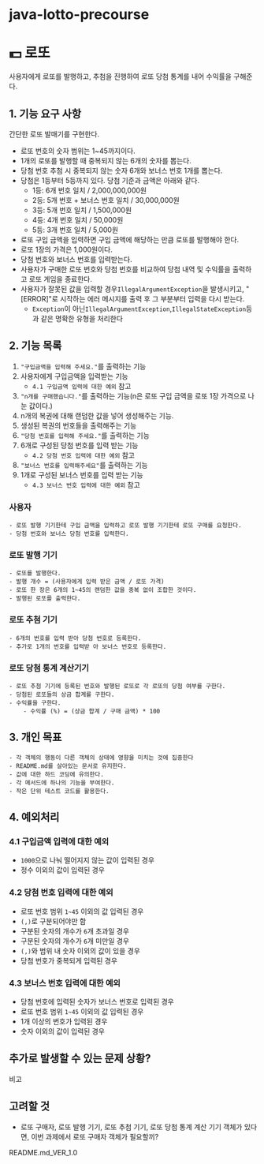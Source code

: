 # java-lotto-precourse

# 💵 로또

사용자에게 로또를 발행하고, 추첨을 진행하여 로또 당첨 통계를 내어 수익률을 구해준다.

## 1. 기능 요구 사항

간단한 로또 발매기를 구현한다.

- 로또 번호의 숫자 범위는 1~45까지이다.
- 1개의 로또를 발행할 때 중복되지 않는 6개의 숫자를 뽑는다.
- 당첨 번호 추첨 시 중복되지 않는 숫자 6개와 보너스 번호 1개를 뽑는다.
- 당첨은 1등부터 5등까지 있다. 당첨 기준과 금액은 아래와 같다.
    - 1등: 6개 번호 일치 / 2,000,000,000원
    - 2등: 5개 번호 + 보너스 번호 일치 / 30,000,000원
    - 3등: 5개 번호 일치 / 1,500,000원
    - 4등: 4개 번호 일치 / 50,000원
    - 5등: 3개 번호 일치 / 5,000원
- 로또 구입 금액을 입력하면 구입 금액에 해당하는 만큼 로또를 발행해야 한다.
- 로또 1장의 가격은 1,000원이다.
- 당첨 번호와 보너스 번호를 입력받는다.
- 사용자가 구매한 로또 번호와 당첨 번호를 비교하여 당첨 내역 및 수익률을 출력하고 로또 게임을 종료한다.
- 사용자가 잘못된 값을 입력할 경우`IllegalArgumentException`을 발생시키고, "[ERROR]"로 시작하는 에러 메시지를 출력 후 그 부분부터 입력을 다시 받는다.
    - `Exception`이 아닌`IllegalArgumentException`,`IllegalStateException`등과 같은 명확한 유형을 처리한다

## 2. 기능 목록

1. `"구입금액을 입력해 주세요."`를 출력하는 기능
2. 사용자에게 구입금액을 입력받는 기능
    - `4.1 구입금액 입력에 대한 예외` 참고
3. `"n개를 구매했습니다."`를 출력하는 기능(n은 로또 구입 금액을 로또 1장 가격으로 나눈 값이다.)
4. n개의 복권에 대해 랜덤한 값을 넣어 생성해주는 기능.
5. 생성된 복권의 번호들을 출력해주는 기능
6. `"당첨 번호를 입력해 주세요."`를 출력하는 기능
7. 6개로 구성된 당첨 번호를 입력 받는 기능
    - `4.2 당첨 번호 입력에 대한 예외` 참고
8. `"보너스 번호를 입력해주세요"`를 출력하는 기능
9. 1개로 구성된 보너스 번호를 입력 받는 기능
    - `4.3 보너스 번호 입력에 대한 예외` 참고

### 사용자

```
- 로또 발행 기기한테 구입 금액을 입력하고 로또 발행 기기한테 로또 구매를 요청한다.
- 당첨 번호와 보너스 당첨 번호를 입력한다.

```

### 로또 발행 기기

```
- 로또를 발행한다.
- 발행 개수 = (사용자에게 입력 받은 금액 / 로또 가격)
- 로또 한 장은 6개의 1~45의 랜덤한 값을 중복 없이 조합한 것이다.
- 발행된 로또를 출력한다.

```

### 로또 추첨 기기

```
- 6개의 번호를 입력 받아 당첨 번호로 등록한다.
- 추가로 1개의 번호를 입력받 아 보너스 번호로 등록한다.

```

### 로또 당첨 통계 계산기기

```
- 로또 추첨 기기에 등록된 번호와 발행된 로또로 각 로또의 당첨 여부를 구한다.
- 당첨된 로또들의 상금 합계를 구한다.
- 수익률을 구한다.
    - 수익률 (%) = (상금 합계 / 구매 금액) * 100

```

## 3. 개인 목표

```
- 각 객체의 행동이 다른 객체의 상태에 영향을 미치는 것에 집중한다
- README.md를 살아있는 문서로 유지한다.
- 값에 대한 하드 코딩에 유의한다.
- 각 메서드에 하나의 기능을 부여한다.
- 작은 단위 테스트 코드를 활용한다.

```

## 4. 예외처리

### 4.1 구입금액 입력에 대한 예외

- `1000`으로 나눠 떨어지지 않는 값이 입력된 경우
- 정수 이외의 값이 입력된 경우

### 4.2 당첨 번호 입력에 대한 예외

- 로또 번호 범위 `1~45` 이외의 값 입력된 경우
- `(,)`로 구분되어야만 함
- 구분된 숫자의 개수가 `6`개 초과일 경우
- 구분된 숫자의 개수가 `6`개 미만일 경우
- `(,)`와 범위 내 숫자 이외의 값이 있을 경우
- 당첨 번호가 중복되게 입력된 경우

### 4.3 보너스 번호 입력에 대한 예외

- 당첨 번호에 입력된 숫자가 보너스 번호로 입력된 경우
- 로또 번호 범위 `1~45` 이외의 값 입력된 경우
- 1개 이상의 번호가 입력된 경우
- 숫자 이외의 값이 입력된 경우

## 추가로 발생할 수 있는 문제 상황?

비고

## 고려할 것

- 로또 구매자, 로또 발행 기기, 로또 추첨 기기, 로또 당첨 통계 계산 기기 객체가 있다면, 이번 과제에서 로또 구매자 객체가 필요할끼?

README.md_VER_1.0